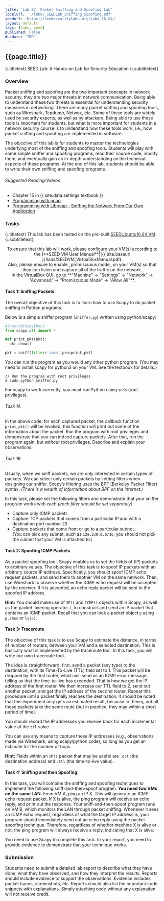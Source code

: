 ```yaml
---
title: 'Lab 07: Packet Sniffing and Spoofing Lab'
localurl: './lab07_SEEDLab_Sniffing_Spoofing.pdf'
seedurl: 'https://seedsecuritylabs.org/Labs_16.04/'
layout: default
tags: [labs, seed]
published: False
duedate: 'TBD'
---
```


## {{page.title}}
{:.titletext}
SEED Lab: A Hands-on Lab for Security Education
{:.subtitletext}

### Overview

Packet sniffing and spoofing are the two important concepts in network security; they are two major threats in network communication.
Being able to understand these two threats is essential for understanding security measures in networking.
There are many packet sniffing and spoofing tools, such as Wireshark, Tcpdump, Netwox, etc.
Some of these tools are widely used by security experts, as well as by attackers.
Being able to use these tools is important for students, but what is more important for students in a network security course is to understand how these tools work,
i.e., how packet sniffing and spoofing are implemented in software.

The objective of this lab is for students to master the technologies underlying most of the sniffing and spoofing tools.
Students will play with some simple sniffer and spoofing programs, read their source code, modify them, and eventually gain an in-depth understanding on the technical aspects of these programs.
At the end of this lab, students should be able to write their own sniffing and spoofing programs.

###### Suggested Reading/Videos

- Chapter 15 in {{ site.data.settings.textbook }}
- [Programming with pcap](https://www.tcpdump.org/pcap.html)
- [Programming with Libpcap - Sniffing the Network From Our Own Application](http://recursos.aldabaknocking.com/libpcapHakin9LuisMartinGarcia.pdf)

### Tasks
{:.titletext}
This lab has been tested on the pre-built [SEEDUbuntu16.04 VM](https://seedsecuritylabs.org/lab_env.html).
{:.subtitletext}
<!-- The complete description of tasks for this lab can be found in the PDF write-up: **[{{page.title}}]({{page.localurl}})**. -->

<center class="mb-3 text-danger" markdown="span">
To ensure that this lab will work, please configure your VM(s) according to the [**SEED VM User Manual**]({{ site.baseurl }}/labs/SEEDVM_VirtualBoxManual.pdf).
<br/>
Also, please ensure to enable _promiscuous mode_ on your VM(s) so that they can listen and capture all of the traffic on the network.
<br/>
In the VirtualBox GUI, go to **"Machine" &rarr; "Settings" &rarr; "Network" &rarr; "Advanced" &rarr; "Promiscuous Mode" &rarr; "Allow All"**.
</center>

#### Task 1: Sniffing Packets
The overall objective of this task is to learn how to use Scapy to do packet sniffing in Python programs.

Below is a simple sniffer program (`sniffer.py`) written using python/scapy:
```Python
#!/usr/bin/python3
from scapy.all import *

def print_pkt(pkt):
  pkt.show()

pkt = sniff(filter='icmp',prn=print_pkt)
```
You can run the program as you would any other python program.
(You may need to install scapy for python3 on your VM. See the textbook for details.)
```
// Run the program with root privileges
$ sudo python sniffer.py
```
For scapy to work correctly, you must run Python using `sudo` (root privileges).

###### Task 1A
In the above code, for each captured packet, the callback function `print_pkt()` will be invoked;
this function will print out some of the information about the packet.
Run the program with root privileges and demonstrate that you can indeed capture packets.
After that, run the program again, but _without_ root privileges.
Describe and explain your observations.

###### Task 1B
Usually, when we sniff packets, we are only interested in certain types of packets.
We can select only certain packets by setting filters when designing our sniffer.
Scapy’s filtering uses the BPF (Berkeley Packet Filter) syntax.
_(There is a wealth of information about BPF on the Internet.)_

In this task, please set the following filters and demonstrate that your sniffer program works with each _(each filter should be set separately)_:
- Capture only ICMP packets
- Capture TCP packets that comes from a particular IP and with a destination port number 23.
- Capture packets that come from or go to a particular subnet. <br/> (You can pick any subnet, such as `128.230.0.0/16`; you should not pick the subnet that your VM is attached to.)

#### Task 2: Spoofing ICMP Packets
As a packet spoofing tool, Scapy enables us to set the fields of (IP) packets to arbitrary values.
The objective of this task is to spoof IP packets with an arbitrary source IP address.
Specifically, you should spoof ICMP echo request packets, and send them to another VM on the same network.
Then, use Wireshark to observe whether the ICMP echo request will be accepted by the receiver.
If it is accepted, an echo reply packet will be sent to the spoofed IP address.

**Hint:** You should make use of `IP()` and `ICMP()` objects within Scapy, as well as the packet layering operator `/`,
to construct and send an IP packet that contains an ICMP packet. Recall that you can look a packet object `p` using `p.show` or `ls(p)`.

#### Task 3: Traceroute
The objective of this task is to use Scapy to estimate the distance, in terms of number of routers, between your VM and a selected destination.
This is basically what is implemented by the traceroute tool.
In this task, you will write our own traceroute tool.

The idea is straightforward: first, send a packet (any type) to the destination, with its Time-To-Live (TTL) field set to 1.
This packet will be dropped by the first router, which will send us an ICMP error message, telling us that the time-to-live has exceeded.
That is how we get the IP address of the first router. We then increase our TTL field to 2, send out another packet, and get the IP address of the second router.
Repeat this procedure until a packet finally reaches the destination.
It should be noted that this experiment only gets an estimated result, because in theory, not all these packets take the same route
(but in practice, they may within a short period of time).

You should record the IP addresses you receive back for each incremental value of the `ttl` value.

You can use any means to capture these IP addresses (e.g., observations made via Wireshark, using scapy/python code), so long as you get an estimate for the number of hops.

**Hint:** Fields within an `IP()` packet that may be useful are `.dst` (the destination address) and `.ttl` (the time-to-live value).

#### Task 4: Sniffing and then Spoofing

In this task, you will combine the sniffing and spoofing techniques to implement the following sniff-and-then-spoof program.
**You need two VMs on the same LAN.**
From VM A, ping an IP X.
This will generate an ICMP echo request packet.
If X is alive, the ping program will receive an echo reply, and print out the response.
Your sniff-and-then-spoof program runs on VM B, which monitors the LAN through packet sniffing.
Whenever it sees an ICMP echo request, regardless of what the target IP address is, your program should immediately send out an echo reply using the packet spoofing technique.
Therefore, regardless of whether machine X is alive or not, the ping program will always receive a reply, indicating that X is alive.

You need to use Scapy to complete this task.
In your report, you need to provide evidence to demonstrate that your technique works.

### Submission

Students need to submit a detailed lab report to describe what they have done, what they have observed, and how they interpret the results.
Reports should include evidence to support the observations.
Evidence includes packet traces, screenshots, etc.
Reports should also list the important code snippets with explanations.
Simply attaching code without any explanation will not receive credit.

